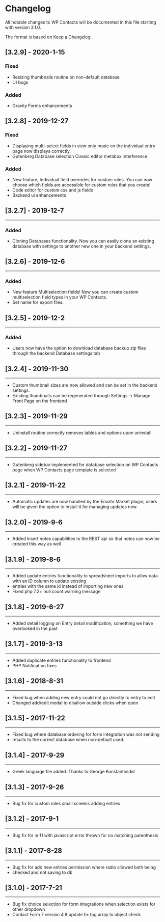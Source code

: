 # Changelog
All notable changes to WP Contacts will be documented in this file starting with version 3.1.0.

The format is based on [Keep a Changelog](https://keepachangelog.com/en/1.0.0/).

## [3.2.9] - 2020-1-15
### Fixed
- Resizing thumbnails routine on non-default database
- UI bugs

### Added 
- Gravity Forms enhancements

## [3.2.8] - 2019-12-27
### Fixed
- Displaying multi-select fields in view only mode on the individual entry page now displays correctly.
- Gutenberg Database selection Classic editor metabox interference

### Added
- New feature, Individual field overrides for custom roles. You can now choose which fields are accessible for custom roles that you create!
- Code editor for custom css and js fields
- Backend ui enhancements

## [3.2.7] - 2019-12-7
_____
### Added
- Cloning Databases functionality.  Now you can easily clone an existing database with settings to another new one in your backend settings.

## [3.2.6] - 2019-12-6
_____
### Added
- New feature Multiselection fields!  Now you can create custom multiselection field types in your WP Contacts.
- Set name for export files.

## [3.2.5] - 2019-12-2 
_____
### Added
- Users now have the option to download database backup zip files through the backend Database settings tab

## [3.2.4] - 2019-11-30 
_____
- Custom thumbnail sizes are now allowed and can be set in the backend settings.  
- Existing thumbnails can be regenerated through Settings -> Manage Front Page on the frontend

## [3.2.3] - 2019-11-29
_____
- Uninstall routine correctly removes tables and options upon uninstall

## [3.2.2] - 2019-11-27
_____
- Gutenberg sidebar implemented for database selection on WP Contacts page when WP Contacts page template is selected

## [3.2.1] - 2019-11-22
_____
- Automatic updates are now handled by the Envato Market plugin, users will be given the option to install it for managing updates now.

## [3.2.0] - 2019-9-6
_____
- Added insert notes capabilities to the REST api so that notes can now be created this way as well

## [3.1.9] - 2019-8-6
_____
- Added update entries functionality to spreadsheet imports to allow data with an ID column to update existing
- entries with the same id instead of importing new ones
- Fixed php 7.2+ null count warning message

## [3.1.8] - 2019-6-27 
_____
- Added detail logging on Entry detail modification, something we have overlooked in the past

## [3.1.7] - 2019-3-13 
_____
- Added duplicate entries functionality to frontend
- PHP Notification fixes

## [3.1.6] - 2018-8-31 
_____
- Fixed bug when adding new entry could not go directly to entry to edit
- Changed add/edit modal to disallow outside clicks when open

## [3.1.5] - 2017-11-22
_____
- Fixed bug where database ordering for form integration was not sending
- results to the correct database when non-default used.

## [3.1.4] - 2017-9-29
_____
- Greek language file added.  Thanks to George Konstantinidis!

## [3.1.3] - 2017-9-26
_____
- Bug fix for custom roles small screens adding entries

## [3.1.2] - 2017-9-1
_____
- Bug fix for ie 11 with javascript error thrown for no matching parenthesis

## [3.1.1] - 2017-8-28
_____
- Bug fix for add new entries permission where radio allowed both being
- checked and not saving to db

## [3.1.0] - 2017-7-21
_____
- Bug fix choice selection for form integrations when selection exists for other dropdown
- Contact Form 7 version 4.8 update fix tag array to object check

